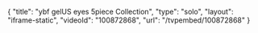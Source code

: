 {
    "title": "ybf gelUS eyes 5piece Collection",
    "type": "solo",
    "layout": "iframe-static",
    "videoId": "100872868",
    "url": "\/tvpembed\/100872868"
}